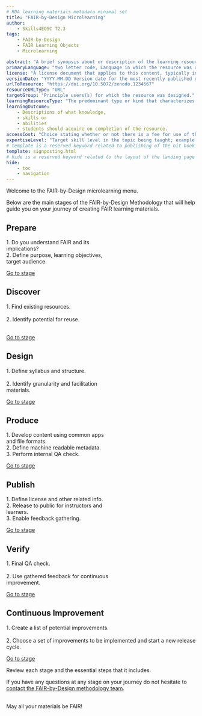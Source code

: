 ```yaml
---
# RDA learning materials metadata minimal set
title: "FAIR-by-Design Microlearning"
author: 
    - Skills4EOSC T2.3
tags: 
    - FAIR-by-Design
    - FAIR Learning Objects
    - Microlearning

abstract: "A brief synopsis about or description of the learning resource."
primaryLanguage: "two letter code, Language in which the resource was originally published or made available."
license: "A license document that applies to this content, typically indicated by URL"
versionDate: "YYYY-MM-DD Version date for the most recently published or broadcast resource."
urlToResource: "https://doi.org/10.5072/zenodo.1234567"
resourceURLType: "URL"
targetGroup: "Principle users(s) for which the resource was designed."
learningResourceType: "The predominant type or kind that characterizes the learning resource."
learningOutcome: 
    - Descriptions of what knowledge, 
    - skills or 
    - abilities 
    - students should acquire on completion of the resource.
accessCost: "Choice stating whether or not there is a fee for use of the resource (CV = Y/N/Maybe with recommendation that further explanation of “Maybe” goes in the Description field"
expertiseLevel: "Target skill level in the topic being taught; example values include: beginner, intermediate, advanced"
# template is a reserved keyword related to publishing of the Git book itself and not part of the RDA metadata schema. Please leave it as is and don't edit it manually
template: signposting.html
# hide is a reserved keyword related to the layout of the landing page and not part of the RDA metadata schema. Please leave it as is and don't edit it manually
hide:
    - toc
    - navigation
---
```

<div class="container bg-dark p-5 mb-3">
  <div class="row row-xl p-xl-5">
    <div class="col col-xl p-xl-5">
        <div class="p-5 mx-2 bg-dark text-white">
            <p> Welcome to the FAIR-by-Design microlearning menu. </p>
            <p>Below are the main stages of the FAIR-by-Design Methodology that will help guide you on your journey of creating FAIR learning materials.</p>
        </div>
    </div>
  </div>
</div>


<div class="row row-cols-3">
  <div class="col-sm-4">
    <div class="card text-white bg-primary mb-3" style="max-width: 18rem;">
      <div class="card-body">
        <h2 class="card-title" color=white;>Prepare</h2>
        <p class="card-text">1. Do you understand FAIR and its implications?</br>2. Define purpose, learning objectives, target audience.</p>
        <a href="https://fair-by-design-methodology.github.io/microlearning/latest/01%20Prepare/prepare/" class="btn btn-dark stretched-link">Go to stage</a>
      </div>
    </div>
  </div>

  <div class="col-sm-4">
    <div class="card text-white bg-secondary mb-3" style="max-width: 18rem;">
      <div class="card-body">
        <h2 class="card-title">Discover</h2>
        <p class="card-text">1. Find existing resources. </br></br>2. Identify potential for reuse.</br></br></p>
        <a href="https://fair-by-design-methodology.github.io/microlearning/latest/02%20Discover/discover/" class="btn btn-dark stretched-link">Go to stage</a>
      </div>
    </div>
  </div>

  <div class="col-sm-4">
    <div class="card text-white bg-success mb-3" style="max-width: 18rem;">
      <div class="card-body">
        <h2 class="card-title">Design</h2>
        <p class="card-text">1. Define syllabus and structure. </br></br>2. Identify granularity and facilitation materials.</p>
        <a href="https://fair-by-design-methodology.github.io/microlearning/latest/03%20Design/design/" class="btn btn-dark stretched-link">Go to stage</a>
      </div>
    </div>
  </div>

  <div class="col-sm-4">
    <div class="card text-white bg-danger mb-3" style="max-width: 18rem;">
      <div class="card-body">
        <h2 class="card-title">Produce</h2>
        <p class="card-text">1. Develop content using common apps and file formats. </br> 2. Define machine readable metadata. </br> 3. Perform internal QA check.</p>
        <a href="https://fair-by-design-methodology.github.io/microlearning/latest/04%20Produce/produce/" class="btn btn-dark stretched-link">Go to stage</a>
      </div>
    </div>
  </div>

  <div class="col-sm-4">
    <div class="card text-white bg-warning mb-3" style="max-width: 18rem;">
      <div class="card-body">
        <h2 class="card-title">Publish</h2>
        <p class="card-text">1. Define license and other related info. </br>2. Release to public for instructors and learners. </br>3. Enable feedback gathering.</p>
        <a href="https://fair-by-design-methodology.github.io/microlearning/latest/05%20Publish/publish/" class="btn btn-dark stretched-link">Go to stage</a>
      </div>
    </div>
  </div>

  <div class="col-sm-4">
    <div class="card text-white bg-info mb-3" style="max-width: 18rem;">
      <div class="card-body">
        <h2 class="card-title">Verify</h2>
        <p class="card-text">1. Final QA check. </br> </br> 2. Use gathered feedback for continuous improvement.</br></p>
        <a href="https://fair-by-design-methodology.github.io/microlearning/latest/06%20Verify/verify/" class="btn btn-dark stretched-link">Go to stage</a>
      </div>
    </div>
  </div>
</div>

<div class="card text-center w-100 bg-light mb-3">
    <div class="card-body">
    <h2 class="card-title">Continuous Improvement</h2>
    <p class="card-text">1. Create a list of potential improvements. </br></br> 2. Choose a set of improvements to be implemented and start a new release cycle.</br></p>
    <a href="https://fair-by-design-methodology.github.io/microlearning/latest/06%20Verify/verify/" class="btn btn-dark stretched-link">Go to stage</a>
    </div>
</div>
  
<div class="container bg-dark p-5">
  <div class="row row-xl p-xl-5">
    <div class="col col-xl p-xl-5">
        <div class="p-5 mx-2 bg-dark text-white">
            <p>Review each stage and the essential steps that it includes.</p> 
            <p>If you have any questions at any stage on your journey do not hesitate to <a href="mailto:sonja.filiposka@finki.ukim.mk">contact the FAIR-by-Design methodology team</a>.</p>
            <p></br>May all your materials be FAIR!</p> 
        </div>
    </div>
  </div>
</div>
